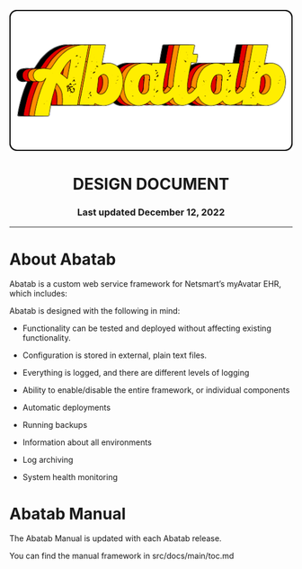 <div align="center">

![Logo][Logo]

# DESIGN DOCUMENT

<h3>
  Last updated December 12, 2022
</h3>

</div>

***

# About Abatab

Abatab is a custom web service framework for Netsmart’s myAvatar EHR, which includes:

Abatab is designed with the following in mind:

* Functionality can be tested and deployed without affecting existing functionality. 

* Configuration is stored in external, plain text files.

* Everything is logged, and there are different levels of logging

* Ability to enable/disable the entire framework, or individual components

* Automatic deployments

* Running backups

* Information about all environments

* Log archiving

* System health monitoring

# Abatab Manual

The Abatab Manual is updated with each Abatab release.

You can find the manual framework in src/docs/main/toc.md

[Logo]: /.github/res/img/logo/RepositoryLogo.png
